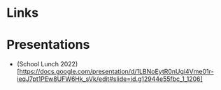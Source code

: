# Links

# Presentations

- (School Lunch 2022)[https://docs.google.com/presentation/d/1LBNoEytR0nUgi4Vme01r-ieqJ7pt1PEw8UFW6Hk_sVk/edit#slide=id.g12944e55fbc_1_1206]
